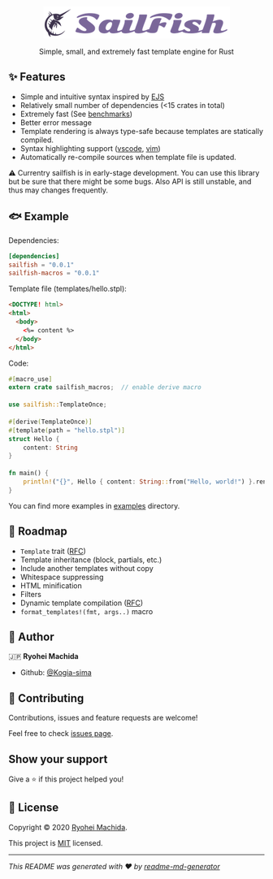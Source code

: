 <div align="center">

![SailFish](./resources/logo.png)

Simple, small, and extremely fast template engine for Rust

</div>

## ✨ Features

- Simple and intuitive syntax inspired by [EJS](https://ejs.co/)
- Relatively small number of dependencies (<15 crates in total)
- Extremely fast (See [benchmarks](./benches))
- Better error message
- Template rendering is always type-safe because templates are statically compiled.
- Syntax highlighting support ([vscode](./syntax/vscode), [vim](./syntax/vim))
- Automatically re-compile sources when template file is updated.

:warning: Currentry sailfish is in early-stage development. You can use this library but be sure that there might be some bugs. Also API is still unstable, and thus may changes frequently.

## 🐟 Example

Dependencies:

```toml
[dependencies]
sailfish = "0.0.1"
sailfish-macros = "0.0.1"
```

Template file (templates/hello.stpl):

```html
<DOCTYPE! html>
<html>
  <body>
    <%= content %>
  </body>
</html>
```

Code:

```rust
#[macro_use]
extern crate sailfish_macros;  // enable derive macro

use sailfish::TemplateOnce;

#[derive(TemplateOnce)]
#[template(path = "hello.stpl")]
struct Hello {
    content: String
}

fn main() {
    println!("{}", Hello { content: String::from("Hello, world!") }.render_once().unwrap());
}
```

You can find more examples in [examples](./examples) directory.

## 🐾 Roadmap

- `Template` trait ([RFC](https://github.com/Kogia-sima/sailfish/blob/master/docs/rfcs/3-template-trait.md))
- Template inheritance (block, partials, etc.)
- Include another templates without copy
- Whitespace suppressing
- HTML minification
- Filters
- Dynamic template compilation ([RFC](https://github.com/Kogia-sima/sailfish/blob/master/docs/rfcs/1-dynamic-loading.md))
- `format_templates!(fmt, args..)` macro

## 👤 Author

:jp: **Ryohei Machida**

* Github: [@Kogia-sima](https://github.com/Kogia-sima)

## 🤝 Contributing

Contributions, issues and feature requests are welcome!

Feel free to check [issues page](https://github.com/Kogia-sima/sailfish/issues). 

## Show your support

Give a ⭐️ if this project helped you!


## 📝 License

Copyright © 2020 [Ryohei Machida](https://github.com/Kogia-sima).

This project is [MIT](https://github.com/Kogia-sima/sailfish/blob/master/LICENSE) licensed.

***
_This README was generated with ❤️ by [readme-md-generator](https://github.com/kefranabg/readme-md-generator)_
